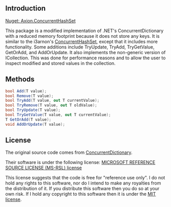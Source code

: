 ## Introduction

[Nuget: Axion.ConcurrentHashSet](https://www.nuget.org/packages/Axion.ConcurrentHashSet/)

This package is a modified implementation of .NET's ConcurrentDictionary with a reduced memory footprint because it does not store any keys. 
It is similar to the i3arnon's [ConcurrentHashSet](https://github.com/i3arnon/ConcurrentHashSet), except that it includes more functionality.
Some additions include TryUpdate, TryAdd, TryGetValue, GetOrAdd, and AddOrUpdate. It also implements the non-generic version 
of ICollection. This was done for performance reasons and to allow the user to inspect modified and stored values in the collection.

## Methods

```csharp
bool Add(T value);
bool Remove(T value);
bool TryAdd(T value, out T currentValue);
bool TryRemove(T value, out T oldValue);
bool TryUpdate(T value);
bool TryGetValue(T value, out T currentValue);
T GetOrAdd(T value);
void AddOrUpdate(T value);
```

## License

The original source code comes from [ConcurrentDictionary](https://referencesource.microsoft.com/#mscorlib/system/Collections/Concurrent/ConcurrentDictionary.cs).

Their software is under the following license: [MICROSOFT REFERENCE SOURCE LICENSE (MS-RSL) license](https://referencesource.microsoft.com/license.html)

This license suggests that the code is free for "reference use only". I do not hold any rights to this software, nor do I intend to make any royalties from
the distribution of it. If you distribute this software then you do so at your own risk. If I hold any copyright to this software then it is under the 
[MIT license](https://raw.githubusercontent.com/licenses/license-templates/master/templates/mit.txt).
